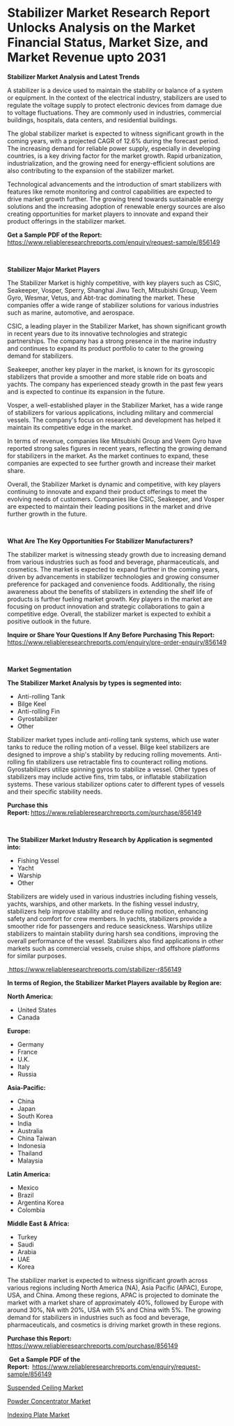 <p><h1>Stabilizer Market Research Report Unlocks Analysis on the Market Financial Status, Market Size, and Market Revenue upto 2031</h1></p><p><strong>Stabilizer Market Analysis and Latest Trends</strong></p>
<p><p>A stabilizer is a device used to maintain the stability or balance of a system or equipment. In the context of the electrical industry, stabilizers are used to regulate the voltage supply to protect electronic devices from damage due to voltage fluctuations. They are commonly used in industries, commercial buildings, hospitals, data centers, and residential buildings.</p><p>The global stabilizer market is expected to witness significant growth in the coming years, with a projected CAGR of 12.6% during the forecast period. The increasing demand for reliable power supply, especially in developing countries, is a key driving factor for the market growth. Rapid urbanization, industrialization, and the growing need for energy-efficient solutions are also contributing to the expansion of the stabilizer market.</p><p>Technological advancements and the introduction of smart stabilizers with features like remote monitoring and control capabilities are expected to drive market growth further. The growing trend towards sustainable energy solutions and the increasing adoption of renewable energy sources are also creating opportunities for market players to innovate and expand their product offerings in the stabilizer market.</p></p>
<p><strong>Get a Sample PDF of the Report:&nbsp;</strong> <a href="https://www.reliableresearchreports.com/enquiry/request-sample/856149">https://www.reliableresearchreports.com/enquiry/request-sample/856149</a></p>
<p>&nbsp;</p>
<p><strong>Stabilizer Major Market Players</strong></p>
<p><p>The Stabilizer Market is highly competitive, with key players such as CSIC, Seakeeper, Vosper, Sperry, Shanghai Jiwu Tech, Mitsubishi Group, Veem Gyro, Wesmar, Vetus, and Abt-trac dominating the market. These companies offer a wide range of stabilizer solutions for various industries such as marine, automotive, and aerospace.</p><p>CSIC, a leading player in the Stabilizer Market, has shown significant growth in recent years due to its innovative technologies and strategic partnerships. The company has a strong presence in the marine industry and continues to expand its product portfolio to cater to the growing demand for stabilizers.</p><p>Seakeeper, another key player in the market, is known for its gyroscopic stabilizers that provide a smoother and more stable ride on boats and yachts. The company has experienced steady growth in the past few years and is expected to continue its expansion in the future.</p><p>Vosper, a well-established player in the Stabilizer Market, has a wide range of stabilizers for various applications, including military and commercial vessels. The company's focus on research and development has helped it maintain its competitive edge in the market.</p><p>In terms of revenue, companies like Mitsubishi Group and Veem Gyro have reported strong sales figures in recent years, reflecting the growing demand for stabilizers in the market. As the market continues to expand, these companies are expected to see further growth and increase their market share.</p><p>Overall, the Stabilizer Market is dynamic and competitive, with key players continuing to innovate and expand their product offerings to meet the evolving needs of customers. Companies like CSIC, Seakeeper, and Vosper are expected to maintain their leading positions in the market and drive further growth in the future.</p></p>
<p>&nbsp;</p>
<p><strong>What Are The Key Opportunities For Stabilizer Manufacturers?</strong></p>
<p><p>The stabilizer market is witnessing steady growth due to increasing demand from various industries such as food and beverage, pharmaceuticals, and cosmetics. The market is expected to expand further in the coming years, driven by advancements in stabilizer technologies and growing consumer preference for packaged and convenience foods. Additionally, the rising awareness about the benefits of stabilizers in extending the shelf life of products is further fueling market growth. Key players in the market are focusing on product innovation and strategic collaborations to gain a competitive edge. Overall, the stabilizer market is expected to exhibit a positive outlook in the future.</p></p>
<p><strong>Inquire or Share Your Questions If Any Before Purchasing This Report:</strong> <a href="https://www.reliableresearchreports.com/enquiry/pre-order-enquiry/856149">https://www.reliableresearchreports.com/enquiry/pre-order-enquiry/856149</a></p>
<p>&nbsp;</p>
<p><strong>Market Segmentation</strong></p>
<p><strong>The Stabilizer Market Analysis by types is segmented into:</strong></p>
<p><ul><li>Anti-rolling Tank</li><li>Bilge Keel</li><li>Anti-rolling Fin</li><li>Gyrostabilizer</li><li>Other</li></ul></p>
<p><p>Stabilizer market types include anti-rolling tank systems, which use water tanks to reduce the rolling motion of a vessel. Bilge keel stabilizers are designed to improve a ship's stability by reducing rolling movements. Anti-rolling fin stabilizers use retractable fins to counteract rolling motions. Gyrostabilizers utilize spinning gyros to stabilize a vessel. Other types of stabilizers may include active fins, trim tabs, or inflatable stabilization systems. These various stabilizer options cater to different types of vessels and their specific stability needs.</p></p>
<p><strong>Purchase this Report:&nbsp;</strong><a href="https://www.reliableresearchreports.com/purchase/856149">https://www.reliableresearchreports.com/purchase/856149</a></p>
<p>&nbsp;</p>
<p><strong>The Stabilizer Market Industry Research by Application is segmented into:</strong></p>
<p><ul><li>Fishing Vessel</li><li>Yacht</li><li>Warship</li><li>Other</li></ul></p>
<p><p>Stabilizers are widely used in various industries including fishing vessels, yachts, warships, and other markets. In the fishing vessel industry, stabilizers help improve stability and reduce rolling motion, enhancing safety and comfort for crew members. In yachts, stabilizers provide a smoother ride for passengers and reduce seasickness. Warships utilize stabilizers to maintain stability during harsh sea conditions, improving the overall performance of the vessel. Stabilizers also find applications in other markets such as commercial vessels, cruise ships, and offshore platforms for similar purposes.</p></p>
<p><a href="https://www.reliableresearchreports.com/stabilizer-r856149">&nbsp;https://www.reliableresearchreports.com/stabilizer-r856149</a></p>
<p><strong>In terms of Region, the Stabilizer Market Players available by Region are:</strong></p>
<p>
    <p> <strong> North America: </strong>
        <ul>
            <li>United States</li>
            <li>Canada</li>
        </ul>
        </p> 
    <p> <strong> Europe: </strong>
        <ul>
            <li>Germany</li>
            <li>France</li>
            <li>U.K.</li>
            <li>Italy</li>
            <li>Russia</li>
        </ul>
        </p> 
    <p> <strong> Asia-Pacific: </strong>
        <ul>
            <li>China</li>
            <li>Japan</li>
            <li>South Korea</li>
            <li>India</li>
            <li>Australia</li>
            <li>China Taiwan</li>
            <li>Indonesia</li>
            <li>Thailand</li>
            <li>Malaysia</li>
        </ul>
        </p> 
    <p> <strong> Latin America: </strong>
        <ul>
            <li>Mexico</li>
            <li>Brazil</li>
            <li>Argentina Korea</li>
            <li>Colombia</li>
        </ul>
        </p> 
    <p> <strong> Middle East & Africa: </strong>
        <ul>
            <li>Turkey</li>
            <li>Saudi</li>
            <li>Arabia</li>
            <li>UAE</li>
            <li>Korea</li>
        </ul>
    </p>
    </p>
<p><p>The stabilizer market is expected to witness significant growth across various regions including North America (NA), Asia Pacific (APAC), Europe, USA, and China. Among these regions, APAC is projected to dominate the market with a market share of approximately 40%, followed by Europe with around 30%, NA with 20%, USA with 5% and China with 5%. The growing demand for stabilizers in industries such as food and beverage, pharmaceuticals, and cosmetics is driving market growth in these regions.</p></p>
<p><strong>Purchase this Report: </strong><a href="https://www.reliableresearchreports.com/purchase/856149">https://www.reliableresearchreports.com/purchase/856149</a></p>
<p>&nbsp;<strong>Get a Sample PDF of the Report:&nbsp;&nbsp;</strong><a href="https://www.reliableresearchreports.com/enquiry/request-sample/856149">https://www.reliableresearchreports.com/enquiry/request-sample/856149</a></p>
<p><strong></strong></p>
<p><p><a href="https://gentle-editor-9db.notion.site/Suspended-Ceiling-Market-Research-Report-The-Key-To-Successful-Business-Strategy-Forecasted-for-Per-80345909ca5149778374de4ea64ed52f">Suspended Ceiling Market</a></p><p><a href="https://github.com/singletonthaxterkelliehr2df/Market-Research-Report-List-2/blob/main/powder-concentrator-market.md">Powder Concentrator Market</a></p><p><a href="https://github.com/kufem1/Market-Research-Report-List-2/blob/main/indexing-plate-market.md">Indexing Plate Market</a></p></p>